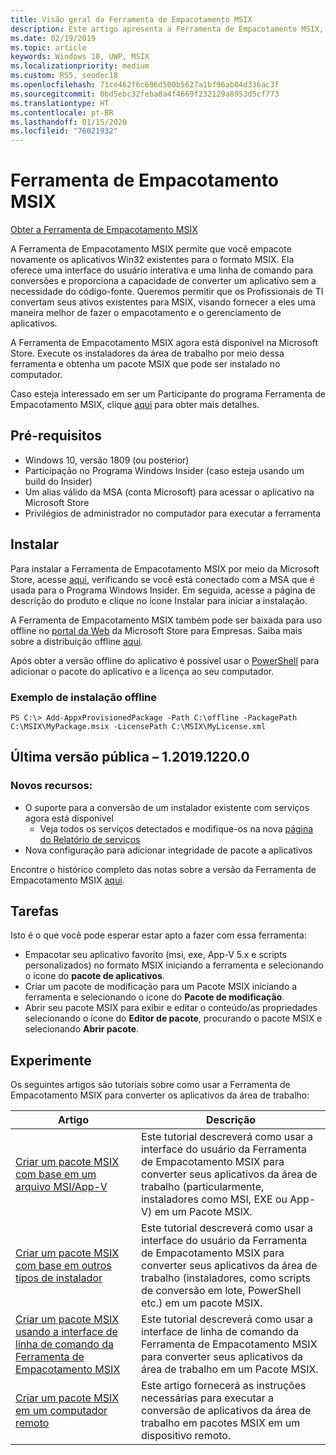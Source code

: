 ```yaml
---
title: Visão geral da Ferramenta de Empacotamento MSIX
description: Este artigo apresenta a Ferramenta de Empacotamento MSIX, que permite que você empacote novamente seus aplicativos existentes da área de trabalho do Windows no formato MSIX.
ms.date: 02/19/2019
ms.topic: article
keywords: Windows 10, UWP, MSIX
ms.localizationpriority: medium
ms.custom: RS5, seodec18
ms.openlocfilehash: 71ce462f6c696d500b5627a1bf96ab04d336ac3f
ms.sourcegitcommit: 0bd5ebc32feba8a4f4669f232129a8953d5cf773
ms.translationtype: HT
ms.contentlocale: pt-BR
ms.lasthandoff: 01/15/2020
ms.locfileid: "76021932"
---
```

# <a name="msix-packaging-tool"></a>Ferramenta de Empacotamento MSIX 

<div class="nextstepaction"><p><a class="x-hidden-focus" href="https://www.microsoft.com/p/msix-packaging-tool/9n5lw3jbcxkf" data-linktype="external">Obter a Ferramenta de Empacotamento MSIX</a></p></div>

A Ferramenta de Empacotamento MSIX permite que você empacote novamente os aplicativos Win32 existentes para o formato MSIX. Ela oferece uma interface do usuário interativa e uma linha de comando para conversões e proporciona a capacidade de converter um aplicativo sem a necessidade do código-fonte. Queremos permitir que os Profissionais de TI convertam seus ativos existentes para MSIX, visando fornecer a eles uma maneira melhor de fazer o empacotamento e o gerenciamento de aplicativos.

A Ferramenta de Empacotamento MSIX agora está disponível na Microsoft Store. Execute os instaladores da área de trabalho por meio dessa ferramenta e obtenha um pacote MSIX que pode ser instalado no computador.

Caso esteja interessado em ser um Participante do programa Ferramenta de Empacotamento MSIX, clique [aqui](insider-program.md) para obter mais detalhes.

## <a name="prerequisites"></a>Pré-requisitos

- Windows 10, versão 1809 (ou posterior)
- Participação no Programa Windows Insider (caso esteja usando um build do Insider)
- Um alias válido da MSA (conta Microsoft) para acessar o aplicativo na Microsoft Store 
- Privilégios de administrador no computador para executar a ferramenta
 
 ## <a name="install"></a>Instalar
 
Para instalar a Ferramenta de Empacotamento MSIX por meio da Microsoft Store, acesse [aqui](https://www.microsoft.com/p/msix-packaging-tool/9n5lw3jbcxkf), verificando se você está conectado com a MSA que é usada para o Programa Windows Insider. Em seguida, acesse a página de descrição do produto e clique no ícone Instalar para iniciar a instalação.

A Ferramenta de Empacotamento MSIX também pode ser baixada para uso offline no [portal da Web](https://businessstore.microsoft.com/) da Microsoft Store para Empresas. Saiba mais sobre a distribuição offline [aqui](https://docs.microsoft.com/microsoft-store/distribute-offline-apps#download-an-offline-licensed-app).

Após obter a versão offline do aplicativo é possível usar o [PowerShell](https://docs.microsoft.com/powershell/module/dism/add-appxprovisionedpackage?view=win10-ps) para adicionar o pacote do aplicativo e a licença ao seu computador. 

### <a name="example-of-offline-installation"></a>Exemplo de instalação offline
```
PS C:\> Add-AppxProvisionedPackage -Path C:\offline -PackagePath C:\MSIX\MyPackage.msix -LicensePath C:\MSIX\MyLicense.xml
```
 
## <a name="latest-public-version---1201912200"></a>Última versão pública – 1.2019.1220.0

### <a name="new-features"></a>Novos recursos:
- O suporte para a conversão de um instalador existente com serviços agora está disponível
  - Veja todos os serviços detectados e modifique-os na nova [página do Relatório de serviços](https://docs.microsoft.com/windows/msix/packaging-tool/convert-an-installer-with-services)
- Nova configuração para adicionar integridade de pacote a aplicativos

Encontre o histórico completo das notas sobre a versão da Ferramenta de Empacotamento MSIX [aqui](release-notes/history.md).

 ## <a name="tasks"></a>Tarefas
 
Isto é o que você pode esperar estar apto a fazer com essa ferramenta:
 
- Empacotar seu aplicativo favorito (msi, exe, App-V 5.x e scripts personalizados) no formato MSIX iniciando a ferramenta e selecionando o ícone do **pacote de aplicativos**.
- Criar um pacote de modificação para um Pacote MSIX iniciando a ferramenta e selecionando o ícone do **Pacote de modificação**. 
- Abrir seu pacote MSIX para exibir e editar o conteúdo/as propriedades selecionando o ícone do **Editor de pacote**, procurando o pacote MSIX e selecionando **Abrir pacote**.

## <a name="try-it-out"></a>Experimente 

Os seguintes artigos são tutoriais sobre como usar a Ferramenta de Empacotamento MSIX para converter os aplicativos da área de trabalho: 

| Artigo | Descrição |
|-------|-------------|
| [Criar um pacote MSIX com base em um arquivo MSI/App-V](create-app-package-MSI-VM.md) | Este tutorial descreverá como usar a interface do usuário da Ferramenta de Empacotamento MSIX para converter seus aplicativos da área de trabalho (particularmente, instaladores como MSI, EXE ou App-V) em um Pacote MSIX. |
| [Criar um pacote MSIX com base em outros tipos de instalador](create-other-installer.md) | Este tutorial descreverá como usar a interface do usuário da Ferramenta de Empacotamento MSIX para converter seus aplicativos da área de trabalho (instaladores, como scripts de conversão em lote, PowerShell etc.) em um pacote MSIX. |
| [Criar um pacote MSIX usando a interface de linha de comando da Ferramenta de Empacotamento MSIX](package-conversion-cli.md) | Este tutorial descreverá como usar a interface de linha de comando da Ferramenta de Empacotamento MSIX para converter seus aplicativos da área de trabalho em um Pacote MSIX. |
| [Criar um pacote MSIX em um computador remoto](remote-conversion-setup.md) | Este artigo fornecerá as instruções necessárias para executar a conversão de aplicativos da área de trabalho em pacotes MSIX em um dispositivo remoto. |

